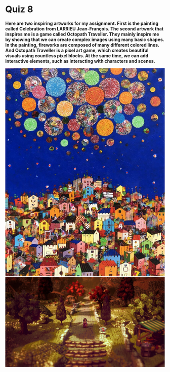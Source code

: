 # Quiz 8 
**Here are two inspiring artworks for my assignment. First is the painting called Celebration from LARRIEU Jean-François. The second artwork that inspires me is a game called Octopath Traveller. They mainly inspire me by showing that we can create complex images using many basic shapes. In the painting, fireworks are composed of many different colored lines. And Octopath Traveller is a pixel art game, which creates beautiful visuals using countless pixel blocks. At the same time, we can add interactive elements, such as interacting with characters and scenes.**


![images](painting.png)
![images](game.png)

